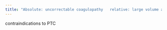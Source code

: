 ```yaml
---
title: "Absolute: uncorrectable coagulopathy   relative: large volume ascites"
---
```

contraindications to PTC

